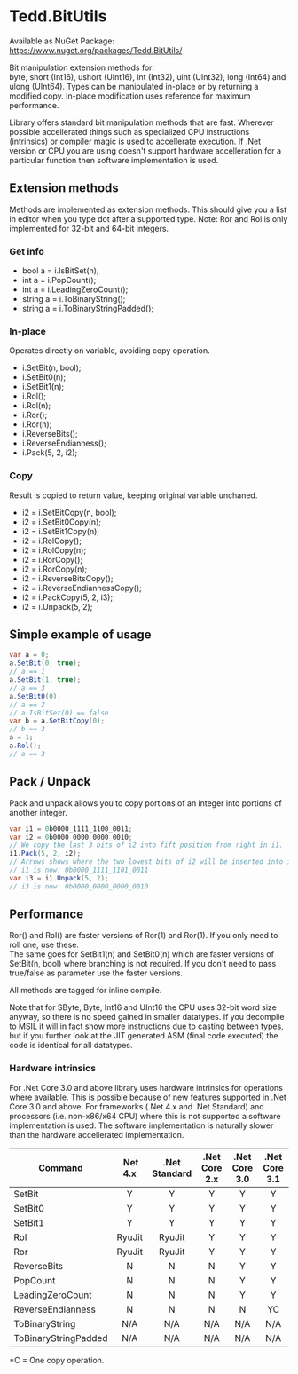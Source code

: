 # Tedd.BitUtils
Available as NuGet Package: https://www.nuget.org/packages/Tedd.BitUtils/

Bit manipulation extension methods for:<br />byte, short (Int16), ushort (UInt16), int (Int32), uint (UInt32), long (Int64) and ulong (UInt64).
Types can be manipulated in-place or by returning a modified copy. In-place modification uses reference for maximum performance.

Library offers standard bit manipulation methods that are fast. Wherever possible accellerated things such as specialized CPU instructions (intrinsics) or compiler magic is used to accellerate execution. If .Net version or CPU you are using doesn't support hardware accelleration for a particular function then software implementation is used.

## Extension methods
Methods are implemented as extension methods. This should give you a list in editor when you type dot after a supported type.
Note: Ror and Rol is only implemented for 32-bit and 64-bit integers.

### Get info
* bool a = i.IsBitSet(n);
* int a = i.PopCount();
* int a = i.LeadingZeroCount();
* string a = i.ToBinaryString();
* string a = i.ToBinaryStringPadded();

### In-place
Operates directly on variable, avoiding copy operation.

* i.SetBit(n, bool);
* i.SetBit0(n);
* i.SetBit1(n);
* i.Rol();
* i.Rol(n);
* i.Ror();
* i.Ror(n);
* i.ReverseBits();
* i.ReverseEndianness();
* i.Pack(5, 2, i2);

### Copy
Result is copied to return value, keeping original variable unchaned.

* i2 = i.SetBitCopy(n, bool);
* i2 = i.SetBit0Copy(n);
* i2 = i.SetBit1Copy(n);
* i2 = i.RolCopy();
* i2 = i.RolCopy(n);
* i2 = i.RorCopy();
* i2 = i.RorCopy(n);
* i2 = i.ReverseBitsCopy();
* i2 = i.ReverseEndiannessCopy();
* i2 = i.PackCopy(5, 2, i3);
* i2 = i.Unpack(5, 2);

## Simple example of usage
```cs
var a = 0;
a.SetBit(0, true);
// a == 1
a.SetBit(1, true);
// a == 3
a.SetBit0(0);
// a == 2
// a.IsBitSet(0) == false
var b = a.SetBitCopy(0);
// b == 3
a = 1;
a.Rol();
// a == 3
```

## Pack / Unpack
Pack and unpack allows you to copy portions of an integer into portions of another integer.
```cs
var i1 = 0b0000_1111_1100_0011;
var i2 = 0b0000_0000_0000_0010;
// We copy the last 3 bits of i2 into fift position from right in i1.
i1.Pack(5, 2, i2);
// Arrows shows where the two lowest bits of i2 will be inserted into i1: 0b0000_1111_110 -> 0_0 <- 011
// i1 is now: 0b0000_1111_1101_0011
var i3 = i1.Unpack(5, 2);
// i3 is now: 0b0000_0000_0000_0010
```

## Performance
Ror() and Rol() are faster versions of Ror(1) and Ror(1). If you only need to roll one, use these.<br/>
The same goes for SetBit1(n) and SetBit0(n) which are faster versions of SetBit(n, bool) where branching is not required. If you don't need to pass true/false as parameter use the faster versions.

All methods are tagged for inline compile.

Note that for SByte, Byte, Int16 and UInt16 the CPU uses 32-bit word size anyway, so there is no speed gained in smaller datatypes. If you decompile to MSIL it will in fact show more instructions due to casting between types, but if you further look at the JIT generated ASM (final code executed) the code is identical for all datatypes.

### Hardware intrinsics
For .Net Core 3.0 and above library uses hardware intrinsics for operations where available. This is possible because of new features supported in .Net Core 3.0 and above. For frameworks (.Net 4.x and .Net Standard) and processors (i.e. non-x86/x64 CPU) where this is not supported a software implementation is used. The software implementation is naturally slower than the hardware accellerated implementation.

| Command              | .Net 4.x | .Net Standard | .Net Core 2.x | .Net Core 3.0 | .Net Core 3.1 |
| -------------------- |  :---:   |     :---:     |     :---:     |     :---:     |     :---:     |
| SetBit               |    Y     |       Y       |       Y       |       Y       |       Y       |
| SetBit0              |    Y     |       Y       |       Y       |       Y       |       Y       |
| SetBit1              |    Y     |       Y       |       Y       |       Y       |       Y       |
| Rol                  | RyuJit   |    RyuJit     |       Y       |       Y       |       Y       |
| Ror                  | RyuJit   |    RyuJit     |       Y       |       Y       |       Y       |
| ReverseBits          |    N     |       N       |       N       |       Y       |       Y       |
| PopCount             |    N     |       N       |       N       |       Y       |       Y       |
| LeadingZeroCount     |    N     |       N       |       N       |       Y       |       Y       |
| ReverseEndianness    |    N     |       N       |       N       |       N       |       YC      |
| ToBinaryString       |   N/A    |      N/A      |      N/A      |      N/A      |      N/A      |
| ToBinaryStringPadded |   N/A    |      N/A      |      N/A      |      N/A      |      N/A      |

*C = One copy operation.

